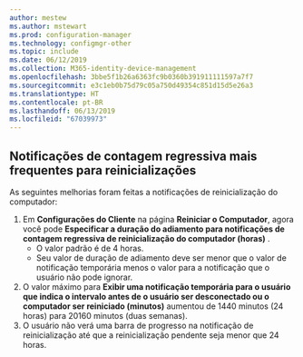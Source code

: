 ```yaml
---
author: mestew
ms.author: mstewart
ms.prod: configuration-manager
ms.technology: configmgr-other
ms.topic: include
ms.date: 06/12/2019
ms.collection: M365-identity-device-management
ms.openlocfilehash: 3bbe5f1b26a6363fc9b0360b391911111597a7f7
ms.sourcegitcommit: e3c1eb0b75d79c05a750d49354c851d15d5e26a3
ms.translationtype: HT
ms.contentlocale: pt-BR
ms.lasthandoff: 06/13/2019
ms.locfileid: "67039973"
---
```

## <a name="more-frequent-countdown-notifications-for-restarts"></a>Notificações de contagem regressiva mais frequentes para reinicializações
<!--3976435-->
As seguintes melhorias foram feitas a notificações de reinicialização do computador:

1. Em **Configurações do Cliente** na página **Reiniciar o Computador**, agora você pode **Especificar a duração do adiamento para notificações de contagem regressiva de reinicialização do computador (horas)** .
     - O valor padrão é de 4 horas.
     - Seu valor de duração de adiamento deve ser menor que o valor de notificação temporária menos o valor para a notificação que o usuário não pode ignorar.
2. O valor máximo para **Exibir uma notificação temporária para o usuário que indica o intervalo antes de o usuário ser desconectado ou o computador ser reiniciado (minutos)** aumentou de 1440 minutos (24 horas) para 20160 minutos (duas semanas).
3. O usuário não verá uma barra de progresso na notificação de reinicialização até que a reinicialização pendente seja menor que 24 horas.
